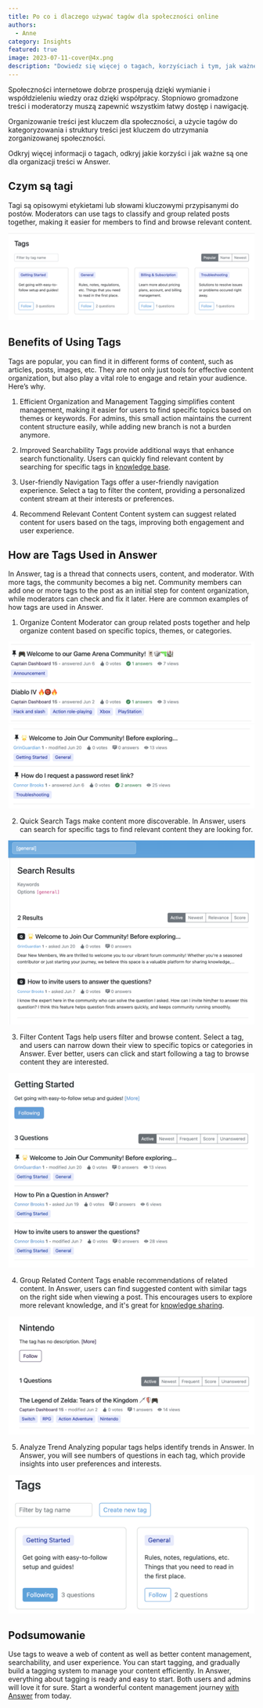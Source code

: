 ```yaml
---
title: Po co i dlaczego używać tagów dla społeczności online
authors:
  - Anne
category: Insights
featured: true
image: 2023-07-11-cover@4x.png
description: "Dowiedz się więcej o tagach, korzyściach i tym, jak ważne są one dla organizacji treści w społeczności internetowej."
---
```


Społeczności internetowe dobrze prosperują dzięki wymianie i współdzieleniu wiedzy oraz dzięki współpracy. Stopniowo gromadzone treści i moderatorzy muszą zapewnić wszystkim łatwy dostęp i nawigację.

Organizowanie treści jest kluczem dla społeczności, a użycie tagów do kategoryzowania i struktury treści jest kluczem do utrzymania zorganizowanej społeczności.

Odkryj więcej informacji o tagach, odkryj jakie korzyści i jak ważne są one dla organizacji treści w Answer.

## Czym są tagi

Tagi są opisowymi etykietami lub słowami kluczowymi przypisanymi do postów. Moderators can use tags to classify and group related posts together, making it easier for members to find and browse relevant content.

![Tags in Answer](Tags.png)

## Benefits of Using Tags

Tags are popular, you can find it in different forms of content, such as articles, posts, images, etc. They are not only just tools for effective content organization, but also play a vital role to engage and retain your audience. Here’s why.

1. Efficient Organization and Management Tagging simplifies content management, making it easier for users to find specific topics based on themes or keywords. For admins, this small action maintains the current content structure easily, while adding new branch is not a burden anymore.

2. Improved Searchability Tags provide additional ways that enhance search functionality. Users can quickly find relevant content by searching for specific tags in [knowledge base](../2023-05-30-everything-you-need-to-know-about-knowledge-base/index.md).

3. User-friendly Navigation Tags offer a user-friendly navigation experience. Select a tag to filter the content, providing a personalized content stream at their interests or preferences.

4. Recommend Relevant Content Content system can suggest related content for users based on the tags, improving both engagement and user experience.

## How are Tags Used in Answer

In Answer, tag is a thread that connects users, content, and moderator. With more tags, the community becomes a big net. Community members can add one or more tags to the post as an initial step for content organization, while moderators can check and fix it later. Here are common examples of how tags are used in Answer.

1. Organize Content Moderator can group related posts together and help organize content based on specific topics, themes, or categories.

![Game Community Built with Answer](OrganizeContent1.png) [![Support Community Built with Answer](OrganizeContent2.png)](/blog/2023/07/05/how-to-build-a-help-center-with-your-users-and-answer)

2. Quick Search Tags make content more discoverable. In Answer, users can search for specific tags to find relevant content they are looking for.

![Quick Search](QuickSearch.png)

3. Filter Content Tags help users filter and browse content. Select a tag, and users can narrow down their view to specific topics or categories in Answer. Ever better, users can click and start following a tag to browse content they are interested.

![Filter Content](FilterContent.png)

4. Group Related Content Tags enable recommendations of related content. In Answer, users can find suggested content with similar tags on the right side when viewing a post. This encourages users to explore more relevant knowledge, and it's great for [knowledge sharing](../2023-06-20-how-to-improve-knowledge-sharing-with-answer/index.md).

![Group Related Content](GroupRelatedContent.png)

5. Analyze Trend Analyzing popular tags helps identify trends in Answer. In Answer, you will see numbers of questions in each tag, which provide insights into user preferences and interests.

![Analyze Trends](AnalyzeTrends.png)

## Podsumowanie

Use tags to weave a web of content as well as better content management, searchability, and user experience. You can start tagging, and gradually build a tagging system to manage your content efficiently. In Answer, everything about tagging is ready and easy to start. Both users and admins will love it for sure. Start a wonderful content management journey [with Answer](https://answer.apache.org/docs/installation) from today.
